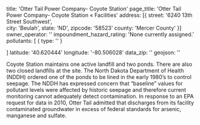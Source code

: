 title: 'Otter Tail Power Company- Coyote Station'
page_title: 'Otter Tail Power Company- Coyote Station « Facilities'
address: [{
  street: '6240 13th Street Southwest',  
  city: 'Beulah',
  state: 'ND',
  zipcode: '58523'
  county: 'Mercer County'
}]
owner_operator: ''
impoundment_hazard_rating: 'None currently assigned.'
pollutants: [
  {
    type: ''
  }
  
]
latitude: '40.620444'
longitude: '-80.506028'
data_zip: ''
geojson: ''

Coyote Station maintains one active landfill and two ponds. There are also two closed landfills at the site. The North Dakota Department of Health (NDDH) ordered one of the ponds to be lined in the early 1980’s to control seepage.  The NDDH has expressed concern that “baseline” values for pollutant levels were affected by historic seepage and therefore current monitoring cannot adequately detect contamination. In response to an EPA request for data in 2010, Otter Tail admitted that discharges from its facility contaminated groundwater in excess of federal standards for arsenic, manganese and sulfate.